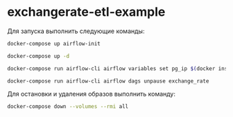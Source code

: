 # exchangerate-etl-example

Для запуска выполнить следующие команды:
```bash
docker-compose up airflow-init
```
```bash
docker-compose up -d
```
```bash
docker-compose run airflow-cli airflow variables set pg_ip $(docker inspect -f '{{range .NetworkSettings.Networks}}{{.IPAddress}}{{end}}' $(docker ps -aqf "name=exchangerate-etl-example_db_1"))
```
```bash
docker-compose run airflow-cli airflow dags unpause exchange_rate
```

Для остановки и удаления образов выполнить команду:
```bash
docker-compose down --volumes --rmi all
```
